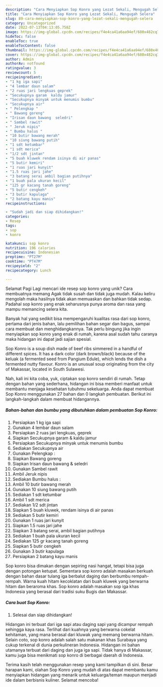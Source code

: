 ```yaml
---
description: "Cara Menyiapkan Sop Konro yang Lezat Sekali, Mengugah Selera"
title: "Cara Menyiapkan Sop Konro yang Lezat Sekali, Mengugah Selera"
slug: 89-cara-menyiapkan-sop-konro-yang-lezat-sekali-mengugah-selera
category: Uncategorized
date: 2022-07-13T04:13:05.758Z
image: https://img-global.cpcdn.com/recipes/f4e4ca41a6aa94ef/680x482cq70/sop-konro-foto-resep-utama.jpg
hideToc: false
enableToc: true
enableTocContent: false
thumbnail: https://img-global.cpcdn.com/recipes/f4e4ca41a6aa94ef/680x482cq70/sop-konro-foto-resep-utama.jpg
cover: https://img-global.cpcdn.com/recipes/f4e4ca41a6aa94ef/680x482cq70/sop-konro-foto-resep-utama.jpg
author: Admin
authorAv: notfound
ratingvalue: 3
reviewcount: 5
recipeingredient:
- "1 kg iga sapi"
- "4 lembar daun salam"
- "2 ruas jari lengkuas geprek"
- "Secukupnya garam  kaldu jamur"
- "Secukupnya minyak untuk menumis bumbu"
- "Secukupnya air"
- " Pelengkap "
- " Bawang goreng"
- "Irisan daun bawang  seledri"
- " Sambel rawit"
- " Jeruk nipis"
- " Bumbu halus "
- "10 butir bawang merah"
- "10 siung bawang putih"
- "1 sdt ketumbar"
- "1 sdt merica"
- "1/2 sdt jintan"
- "5 buah kluwek rendam isinya di air panas"
- "5 butir kemiri"
- "1 ruas jari kunyit"
- "1.5 ruas jari jahe"
- "3 batang serai ambil bagian putihnya"
- "1 buah pala ukuran kecil"
- "125 gr kacang tanah goreng"
- "5 butir cengkeh"
- "3 butir kapulaga"
- "2 batang kayu manis"
recipeinstructions:

- "Sudah jadi dan siap dihidangkan!"
categories:
- Resep
tags:
- sop
- konro

katakunci: sop konro 
nutrition: 196 calories
recipecuisine: Indonesian
preptime: "PT27M"
cooktime: "PT47M"
recipeyield: "2"
recipecategory: Lunch

---
```



Selamat Pagi Lagi mencari ide resep sop konro yang unik? Cara membuatnya memang Agak tidak susah dan tidak juga mudah. Kalau keliru mengolah maka hasilnya tidak akan memuaskan dan bahkan tidak sedap. Padahal sop konro yang enak seharusnya punya aroma dan rasa yang mampu memancing selera kita.


Banyak hal yang sedikit bisa mempengaruhi kualitas rasa dari sop konro, pertama dari jenis bahan, lalu pemilihan bahan segar dan bagus, sampai cara membuat dan menghidangkannya. Tak perlu bingung jika ingin menyiapkan sop konro yang enak di rumah, karena asal sudah tahu caranya maka hidangan ini dapat jadi sajian spesial.

Sop Konro is a soup dish made of beef ribs simmered in a handful of different spices. It has a dark color (dark brown/black) because of the keluak (a fermented seed from Pangium Edule), which lends the dish a fermented nutty flavour. Konro is an unusual soup originating from the city of Makassar, located in South Sulawesi.


Nah, kali ini kita coba, yuk, ciptakan sop konro sendiri di rumah. Tetap dengan bahan yang sederhana, hidangan ini bisa memberi manfaat untuk membantu menjaga kesehatan tubuhmu sekeluarga. Anda dapat membuat Sop Konro menggunakan 27 bahan dan 0 langkah pembuatan. Berikut ini langkah-langkah dalam membuat hidangannya.

<!--inarticleads1-->

##### Bahan-bahan dan bumbu yang dibutuhkan dalam pembuatan Sop Konro:

1. Persiapkan 1 kg iga sapi
1. Gunakan 4 lembar daun salam
1. Persiapkan 2 ruas jari lengkuas, geprek
1. Siapkan Secukupnya garam &amp; kaldu jamur
1. Persiapkan Secukupnya minyak untuk menumis bumbu
1. Sediakan Secukupnya air
1. Gunakan  Pelengkap :
1. Siapkan  Bawang goreng
1. Siapkan Irisan daun bawang &amp; seledri
1. Gunakan  Sambel rawit
1. Ambil  Jeruk nipis
1. Sediakan  Bumbu halus :
1. Ambil 10 butir bawang merah
1. Gunakan 10 siung bawang putih
1. Sediakan 1 sdt ketumbar
1. Ambil 1 sdt merica
1. Sediakan 1/2 sdt jintan
1. Siapkan 5 buah kluwek, rendam isinya di air panas
1. Sediakan 5 butir kemiri
1. Gunakan 1 ruas jari kunyit
1. Siapkan 1.5 ruas jari jahe
1. Siapkan 3 batang serai, ambil bagian putihnya
1. Sediakan 1 buah pala ukuran kecil
1. Sediakan 125 gr kacang tanah goreng
1. Siapkan 5 butir cengkeh
1. Gunakan 3 butir kapulaga
1. Persiapkan 2 batang kayu manis


Sop konro bisa dimakan dengan sepiring nasi hangat, tetapi bisa juga dengan potongan ketupat. Sementara sop konro adalah masakan berkuah dengan bahan dasar tulang iga berbalut daging dan berbumbu rempah-rempah. Warna kuah hitam kecoklatan dari buah kluwek yang berwarna hitam dan beraroma khas. Sop konro adalah masakan sop iga khas Indonesia yang berasal dari tradisi suku Bugis dan Makassar. 

<!--inarticleads2-->

##### Cara buat Sop Konro:


1. Selesai dan siap dihidangkan!

Hidangan ini terbuat dari iga sapi atau daging sapi yang dicampur rempah sehingga kaya rasa. Terlihat dari kuahnya yang berwarna cokelat kehitaman, yang mana berasal dari kluwak yang memang berwarna hitam. Selain coto, sop konro adalah salah satu makanan khas Surabaya yang cukup terkenal di dunia perkulineran Indonesia. Hidangan ini bahan utamanya terbuat dari daging dan juga iga sapi. Tidak hanya di Makassar, kamu juga bisa menikmati sop konro di berbagai daerah di Indonesia. 

Terima kasih telah menggunakan resep yang kami tampilkan di sini. Besar harapan kami, olahan Sop Konro yang mudah di atas dapat membantu kamu menyiapkan hidangan yang menarik untuk keluarga/teman maupun menjadi ide dalam berbisnis kuliner. Selamat mencoba!
